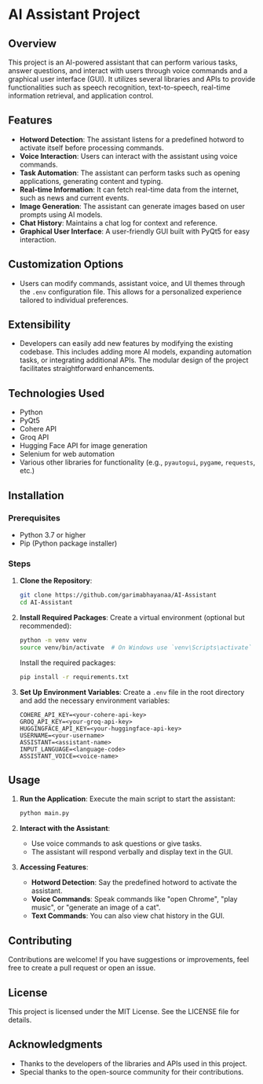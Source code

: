 # AI Assistant Project

## Overview
This project is an AI-powered assistant that can perform various tasks, answer questions, and interact with users through voice commands and a graphical user interface (GUI). It utilizes several libraries and APIs to provide functionalities such as speech recognition, text-to-speech, real-time information retrieval, and application control.

## Features
- **Hotword Detection**: The assistant listens for a predefined hotword to activate itself before processing commands.
- **Voice Interaction**: Users can interact with the assistant using voice commands.
- **Task Automation**: The assistant can perform tasks such as opening applications, generating content and typing.
- **Real-time Information**: It can fetch real-time data from the internet, such as news and current events.
- **Image Generation**: The assistant can generate images based on user prompts using AI models.
- **Chat History**: Maintains a chat log for context and reference.
- **Graphical User Interface**: A user-friendly GUI built with PyQt5 for easy interaction.

## Customization Options
- Users can modify commands, assistant voice, and UI themes through the `.env` configuration file. This allows for a personalized experience tailored to individual preferences.

## Extensibility
- Developers can easily add new features by modifying the existing codebase. This includes adding more AI models, expanding automation tasks, or integrating additional APIs. The modular design of the project facilitates straightforward enhancements.

## Technologies Used
- Python
- PyQt5
- Cohere API
- Groq API
- Hugging Face API for image generation
- Selenium for web automation
- Various other libraries for functionality (e.g., `pyautogui`, `pygame`, `requests`, etc.)

## Installation

### Prerequisites
- Python 3.7 or higher
- Pip (Python package installer)

### Steps
1. **Clone the Repository**:
   ```bash
   git clone https://github.com/garimabhayanaa/AI-Assistant
   cd AI-Assistant
   ```

2. **Install Required Packages**:
   Create a virtual environment (optional but recommended):
   ```bash
   python -m venv venv
   source venv/bin/activate  # On Windows use `venv\Scripts\activate`
   ```

   Install the required packages:
   ```bash
   pip install -r requirements.txt
   ```

3. **Set Up Environment Variables**:
   Create a `.env` file in the root directory and add the necessary environment variables:
   ```plaintext
   COHERE_API_KEY=<your-cohere-api-key>
   GROQ_API_KEY=<your-groq-api-key>
   HUGGINGFACE_API_KEY=<your-huggingface-api-key>
   USERNAME=<your-username>
   ASSISTANT=<assistant-name>
   INPUT_LANGUAGE=<language-code>
   ASSISTANT_VOICE=<voice-name>
   ```

## Usage
1. **Run the Application**:
   Execute the main script to start the assistant:
   ```bash
   python main.py
   ```

2. **Interact with the Assistant**:
   - Use voice commands to ask questions or give tasks.
   - The assistant will respond verbally and display text in the GUI.

3. **Accessing Features**:
   - **Hotword Detection**: Say the predefined hotword to activate the assistant.
   - **Voice Commands**: Speak commands like "open Chrome", "play music", or "generate an image of a cat".
   - **Text Commands**: You can also view chat history in the GUI.

## Contributing
Contributions are welcome! If you have suggestions or improvements, feel free to create a pull request or open an issue.

## License
This project is licensed under the MIT License. See the LICENSE file for details.

## Acknowledgments
- Thanks to the developers of the libraries and APIs used in this project.
- Special thanks to the open-source community for their contributions.
